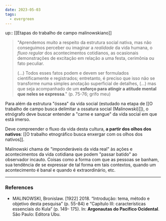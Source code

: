 ```yaml
---
date: 2023-05-03
tags:
  - evergreen
---
```

up:: [[Etapas do trabalho de campo malinowskiano]]

> "Aprendemos muito a respeito da estrutura social nativa, mas não conseguimos perceber ou imaginar a *realidade* da vida humana, o *fluxo regular* dos acontecimentos cotidianos, as ocasionais demonstrações de excitação em relação a uma festa, cerimônia ou fato peculiar.
> 
> (...) Todos esses fatos podem e devem ser formulados cientificamente e registrados; entretanto, é preciso que isso não se transforme numa simples anotação superficial de detalhes, (...) mas que seja acompanhado de um **esforço para atingir a atitude mental que neles se expressa**." (p. 75-76; grifo meu)

Para além da estrutura "óssea" da vida social (estudado na etapa de [[O trabalho de campo busca delimitar a ossatura social (Malinowski)]]), o etnógrafo deve buscar entender a "carne e sangue" da vida social em que está imerso. 

Deve compreender o fluxo da vida desta cultura, **a partir dos olhos dos nativos**: [[O trabalho etnográfico busca enxergar com os olhos dos nativos]].

Malinowski chama de "imponderáveis da vida real" às ações e acontecimentos da vida cotidiana que podem "passar batido" ao observador incauto. Coisas como a forma com que as pessoas se banham, sua tendência de se expressar de tal forma em tais contextos, quando um acontecimento é banal e quando é extraordinário, etc.

---
### References
- MALINOWSKI, Bronislaw. [1922] 2018. “Introdução: tema, método e objetivo desta pesquisa” (p. 55-84) e “Capítulo III: características essenciais do Kula” (p. 149- 175). In: **Argonautas do Pacífico Ocidental**. São Paulo: Editora Ubu.